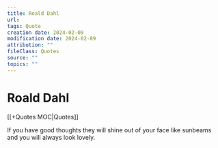 ```yaml
---
title: Roald Dahl
url: 
tags: Quote
creation date: 2024-02-09
modification date: 2024-02-09
attribution: ""
fileClass: Quotes
source: ""
topics: ""
---
```


# Roald Dahl

[[+Quotes MOC|Quotes]]

If you have good thoughts they will shine out of your face like sunbeams and you will always look lovely.
